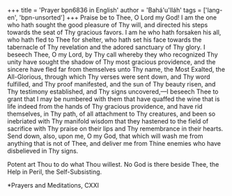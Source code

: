 +++
title = 'Prayer bpn6836 in English'
author = 'Bahá'u'lláh'
tags = ['lang-en', 'bpn-unsorted']
+++
Praise be to Thee, O Lord my God!  I am the one who hath sought the good pleasure of Thy will, and directed his steps towards the seat of Thy gracious favors.  I am he who hath forsaken his all, who hath fled to Thee for shelter, who hath set his face towards the tabernacle of Thy revelation and the adored sanctuary of Thy glory.  I beseech Thee, O my Lord, by Thy call whereby they who recognized Thy unity have sought the shadow of Thy most gracious providence, and the sincere have fled far from themselves unto Thy name, the Most Exalted, the All-Glorious, through which Thy verses were sent down, and Thy word fulfilled, and Thy proof manifested, and the sun of Thy beauty risen, and Thy testimony established, and Thy signs uncovered,—I beseech Thee to grant that I may be numbered with them that have quaffed the wine that is life indeed from the hands of Thy gracious providence, and have rid themselves, in Thy path, of all attachment to Thy creatures, and been so inebriated with Thy manifold wisdom that they hastened to the field of sacrifice with Thy praise on their lips and Thy remembrance in their hearts.  Send down, also, upon me, O my God, that which will wash me from anything that is not of Thee, and deliver me from Thine enemies who have disbelieved in Thy signs.

Potent art Thou to do what Thou willest.  No God is there beside Thee, the Help in Peril, the Self-Subsisting.

*Prayers and Meditations, CXXI
